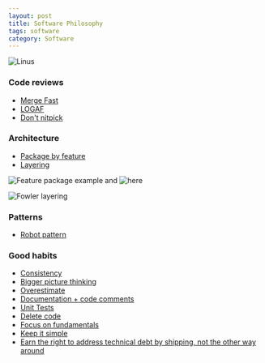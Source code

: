 ```yaml
---
layout: post
title: Software Philosophy
tags: software
category: Software
---
```

![Linus](https://external-content.duckduckgo.com/iu/?u=https%3A%2F%2Fwww.azquotes.com%2Fpicture-quotes%2Fquote-a-computer-is-like-air-conditioning-it-becomes-useless-when-you-open-windows-linus-torvalds-75-52-76.jpg&f=1&nofb=1)

### Code reviews ###
* [Merge Fast](https://saket.me/great-teams-merge-fast/)
* [LOGAF](https://blog.danlew.net/2020/04/15/the-logaf-scale/)
* [Don't nitpick](https://blog.danlew.net/2021/02/23/stop-nitpicking-in-code-reviews/)

### Architecture ###
* [Package by feature](https://phauer.com/2020/package-by-feature/)
* [Layering](https://martinfowler.com/bliki/PresentationDomainDataLayering.html)

![Feature package example](https://phauer.com/blog/2020/03-package-by-feature/package-by-feature-big-picture.svg) and ![here](https://medium.com/mobile-app-development-publication/mobile-app-architecture-feature-grouping-vs-functional-grouping-53da05fdc289)

![Fowler layering](https://martinfowler.com/bliki/images/presentationDomainDataLayering/all_top.png)

### Patterns ###
* [Robot pattern](https://qbsw.com/taming-your-ui-tests-with-the-robot-pattern/)


### Good habits ###
* [Consistency](https://javascript.plainenglish.io/19-things-i-stole-from-great-developers-85511ff56570)
* [Bigger picture thinking](https://javascript.plainenglish.io/19-things-i-stole-from-great-developers-85511ff56570)
* [Overestimate](https://javascript.plainenglish.io/19-things-i-stole-from-great-developers-85511ff56570)
* [Documentation + code comments](https://javascript.plainenglish.io/19-things-i-stole-from-great-developers-85511ff56570)
* [Unit Tests](https://javascript.plainenglish.io/19-things-i-stole-from-great-developers-85511ff56570)
* [Delete code](https://javascript.plainenglish.io/19-things-i-stole-from-great-developers-85511ff56570)
* [Focus on fundamentals](https://javascript.plainenglish.io/19-things-i-stole-from-great-developers-85511ff56570)
* [Keep it simple](https://javascript.plainenglish.io/19-things-i-stole-from-great-developers-85511ff56570)
* [Earn the right to address technical debt by shipping, not the other way around]()